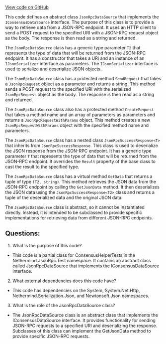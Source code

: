 [View code on GitHub](https://github.com/NethermindEth/nethermind/src/Nethermind/Nethermind.JsonRpc.Test/ConsensusHelperTests.JsonRpcDataSource.cs)

This code defines an abstract class `JsonRpcDataSource` that implements the `IConsensusDataSource` interface. The purpose of this class is to provide a way to retrieve data from a JSON-RPC endpoint. It uses an HTTP client to send a POST request to the specified URI with a JSON-RPC request object as the body. The response is then read as a string and returned.

The `JsonRpcDataSource` class has a generic type parameter `T2` that represents the type of data that will be returned from the JSON-RPC endpoint. It has a constructor that takes a URI and an instance of an `IJsonSerializer` interface as parameters. The `IJsonSerializer` interface is used to serialize and deserialize JSON objects.

The `JsonRpcDataSource` class has a protected method `SendRequest` that takes a `JsonRpcRequest` object as a parameter and returns a string. This method sends a POST request to the specified URI with the serialized `JsonRpcRequest` object as the body. The response is then read as a string and returned.

The `JsonRpcDataSource` class also has a protected method `CreateRequest` that takes a method name and an array of parameters as parameters and returns a `JsonRpcRequestWithParams` object. This method creates a new `JsonRpcRequestWithParams` object with the specified method name and parameters.

The `JsonRpcDataSource` class has a nested class `JsonRpcSuccessResponse<T>` that inherits from `JsonRpcSuccessResponse`. This class is used to deserialize the JSON response from the JSON-RPC endpoint. It has a generic type parameter `T` that represents the type of data that will be returned from the JSON-RPC endpoint. It overrides the `Result` property of the base class to cast the result to the specified type.

The `JsonRpcDataSource` class has a virtual method `GetData` that returns a tuple of type `(T2, string)`. This method retrieves the JSON data from the JSON-RPC endpoint by calling the `GetJsonData` method. It then deserializes the JSON data using the `JsonRpcSuccessResponse<T2>` class and returns a tuple of the deserialized data and the original JSON data.

The `JsonRpcDataSource` class is abstract, so it cannot be instantiated directly. Instead, it is intended to be subclassed to provide specific implementations for retrieving data from different JSON-RPC endpoints.
## Questions: 
 1. What is the purpose of this code?
- This code is a partial class for ConsensusHelperTests in the Nethermind.JsonRpc.Test namespace. It contains an abstract class called JsonRpcDataSource that implements the IConsensusDataSource interface.

2. What external dependencies does this code have?
- This code has dependencies on the System, System.Net.Http, Nethermind.Serialization.Json, and Newtonsoft.Json namespaces.

3. What is the role of the JsonRpcDataSource class?
- The JsonRpcDataSource class is an abstract class that implements the IConsensusDataSource interface. It provides functionality for sending JSON-RPC requests to a specified URI and deserializing the response. Subclasses of this class can implement the GetJsonData method to provide specific JSON-RPC requests.